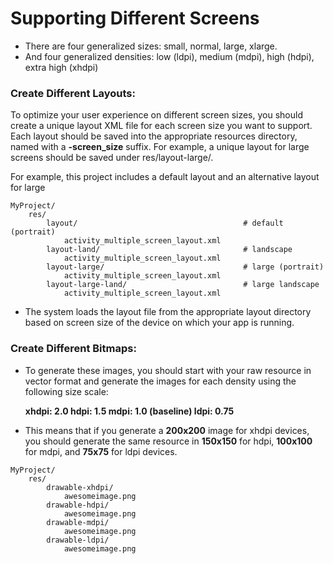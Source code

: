 # Supporting Different Screens


 * There are four generalized sizes: small, normal, large, xlarge.
 * And four generalized densities: low (ldpi), medium (mdpi), high (hdpi), extra high (xhdpi)
 
### Create Different Layouts:

To optimize your user experience on different screen sizes, you should create a unique layout XML file for each screen size you want to support. Each layout should be saved into the appropriate resources directory, named with a <b>-screen_size</b> suffix. For example, a unique layout for large screens should be saved under res/layout-large/.

For example, this project includes a default layout and an alternative layout for large

```
MyProject/
    res/
        layout/              						# default (portrait)
            activity_multiple_screen_layout.xml
        layout-land/         						# landscape
            activity_multiple_screen_layout.xml	
        layout-large/        						# large (portrait)
            activity_multiple_screen_layout.xml
        layout-large-land/  					 	# large landscape
            activity_multiple_screen_layout.xml
```

* The system loads the layout file from the appropriate layout directory based on screen size of the device on which your app is running.

### Create Different Bitmaps:

* To generate these images, you should start with your raw resource in vector format and generate the images for each density using the following size scale:

  <b>xhdpi: 2.0
  hdpi: 1.5
  mdpi: 1.0 (baseline)
  ldpi: 0.75</b>


* This means that if you generate a <b>200x200</b> image for xhdpi devices, you should generate the same resource in <b>150x150</b> for hdpi, <b>100x100</b> for mdpi, and <b>75x75</b> for ldpi devices.

```
MyProject/
    res/
        drawable-xhdpi/
            awesomeimage.png
        drawable-hdpi/
            awesomeimage.png
        drawable-mdpi/
            awesomeimage.png
        drawable-ldpi/
            awesomeimage.png
```
